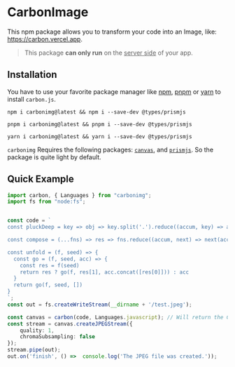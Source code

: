 # CarbonImage
This npm package allows you to transform your code into an Image, like: https://carbon.vercel.app.

> This package **can only run** on the <ins>server side</ins> of your app.

## Installation
You have to use your favorite package manager like [npm](https://www.npmjs.com/), [pnpm](https://pnpm.io/) or [yarn](https://yarnpkg.com/) to install `carbon.js`.

```shell
npm i carbonimg@latest && npm i --save-dev @types/prismjs
```

```shell
pnpm i carbonimg@latest && pnpm i --save-dev @types/prismjs
```

```shell
yarn i carbonimg@latest && yarn i --save-dev @types/prismjs
```

`carbonimg` Requires the following packages: [`canvas`](https://www.npmjs.com/package/canvas), and [`prismjs`](https://www.npmjs.com/package/prismjs). So the package is quite light by default.

## Quick Example
```typescript
import carbon, { Languages } from "carbonimg";
import fs from "node:fs";


const code = `
const pluckDeep = key => obj => key.split('.').reduce((accum, key) => accum[key], obj)

const compose = (...fns) => res => fns.reduce((accum, next) => next(accum), res)

const unfold = (f, seed) => {
  const go = (f, seed, acc) => {
    const res = f(seed)
    return res ? go(f, res[1], acc.concat([res[0]])) : acc
  }
  return go(f, seed, [])
}
`;
const out = fs.createWriteStream(__dirname + '/test.jpeg');

const canvas = carbon(code, Languages.javascript); // Will return the Canvas image.
const stream = canvas.createJPEGStream({
    quality: 1,
    chromaSubsampling: false
});
stream.pipe(out);
out.on('finish', () =>  console.log('The JPEG file was created.'));
```